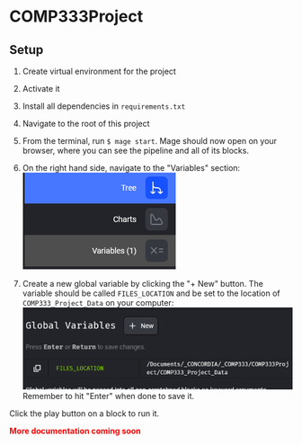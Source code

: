 # COMP333Project

## Setup

1. Create virtual environment for the project
2. Activate it
3. Install all dependencies in `requirements.txt`
4. Navigate to the root of this project
5. From the terminal, run `$ mage start`. Mage should now open on your browser, 
where you can see the pipeline and all of its blocks.

6. On the right hand side, navigate to the "Variables" section:
    ![img.png](readme_pics/variable1.png)
7. Create a new global variable by clicking the "+ New" button.
The variable should be called `FILES_LOCATION` and be set to the location of `COMP333_Project_Data` on your computer:
![img.png](readme_pics/variable2.png)
Remember to hit "Enter" when done to save it.

Click the play button on a block to run it.

<div style="color: red; font-weight: bold;">More documentation coming soon</div>
